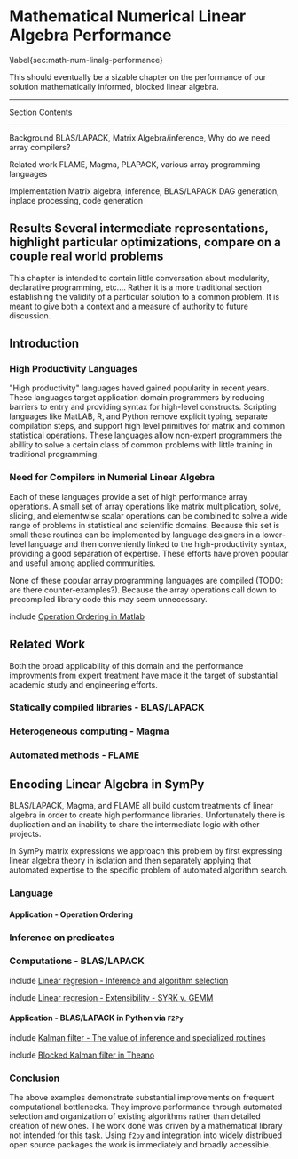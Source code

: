 
Mathematical Numerical Linear Algebra Performance
=================================================

\label{sec:math-num-linalg-performance}

This should eventually be a sizable chapter on the performance of our solution mathematically informed, blocked linear algebra.

--------------------------------------------------------------------------
 Section          Contents                                                                                                          
---------------- ---------------------------------------------------------
 Background       BLAS/LAPACK, Matrix Algebra/inference, 
                  Why do we need array compilers?                                            

 Related work     FLAME, Magma, PLAPACK, 
                  various array programming languages                                                        

 Implementation   Matrix algebra, inference, BLAS/LAPACK DAG generation, 
                  inplace processing, code generation                        

 Results          Several intermediate representations, 
                  highlight particular optimizations, 
                  compare on a couple real world problems 
--------------------------------------------------------------------------

This chapter is intended to contain little conversation about modularity, declarative programming, etc.... Rather it is a more traditional section establishing the validity of a particular solution to a common problem.  It is meant to give both a context and a measure of authority to future discussion.

Introduction
------------

### High Productivity Languages

"High productivity" languages haved gained popularity in recent years.  These languages target application domain programmers by reducing barriers to entry and providing syntax for high-level constructs.  Scripting languages like MatLAB, R, and Python remove explicit typing, separate compilation steps, and support high level primitives for matrix and common statistical operations.  These languages allow non-expert programmers the abillity to solve a certain class of common problems with little training in traditional programming.

### Need for Compilers in Numerial Linear Algebra

Each of these languages provide a set of high performance array operations.  A small set of array operations like matrix multiplication, solve, slicing, and elementwise scalar operations can be combined to solve a wide range of problems in statistical and scientific domains.  Because this set is small these routines can be implemented by language designers in a lower-level language and then conveniently linked to the high-productivity syntax, providing a good separation of expertise. These efforts have proven popular and useful among applied communities.

None of these popular array programming languages are compiled (TODO: are there counter-examples?).  Because the array operations call down to precompiled library code this may seem unnecessary.

include [Operation Ordering in Matlab](operation-ordering-matlab.md)

Related Work
------------

Both the broad applicability of this domain and the performance improvments from expert treatment have made it the target of substantial academic study and engineering efforts.

### Statically compiled libraries - BLAS/LAPACK

### Heterogeneous computing - Magma

### Automated methods - FLAME


Encoding Linear Algebra in SymPy
--------------------------------

BLAS/LAPACK, Magma, and FLAME all build custom treatments of linear algebra in order to create high performance libraries.  Unfortunately there is duplication and an inability to share the intermediate logic with other projects.  

In SymPy matrix expressions we approach this problem by first expressing linear algebra theory in isolation and then separately applying that automated expertise to the specific problem of automated algorithm search.

### Language

#### Application - Operation Ordering

### Inference on predicates

### Computations - BLAS/LAPACK

include [Linear regresion - Inference and algorithm selection](linear-regression.md)

include [Linear regresion - Extensibility - SYRK v. GEMM](syrk.md)

#### Application - BLAS/LAPACK in Python via `F2Py`

include [Kalman filter - The value of inference and specialized routines](kalman-specialized.md)

include [Blocked Kalman filter in Theano](blocking.md)

### Conclusion

The above examples demonstrate substantial improvements on frequent computational bottlenecks.  They improve performance through automated selection and organization of existing algorithms rather than detailed creation of new ones.  The work done was driven by a mathematical library not intended for this task.  Using `f2py` and integration into widely distribued open source packages the work is immediately and broadly accessible.
